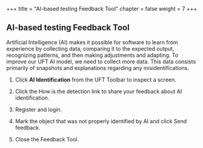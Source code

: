 +++
title = "AI-based testing Feedback Tool"
chapter = false
weight = 7
+++

## AI-based testing Feedback Tool

Artificial Intelligence (AI) makes it possible for software to learn from experience by collecting data, comparing it to the expected output, recognizing patterns, and then making adjustments and adapting. 
To improve our UFT AI model, we need to collect more data. This data consists primarily of snapshots and explanations regarding any misidentifications.


1.	Click **AI Identification** from the UFT Toolbar to inspect a screen.

2.	Click the How is the detection link to share your feedback about AI identification.

3.	Register and login.

4.	Mark the object that was not properly identified by AI and click Send feedback.

5.	Close the Feedback Tool.



